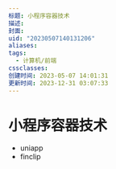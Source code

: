 ```yaml
---
标题: 小程序容器技术
描述:
封面:
uid: "20230507140131206"
aliases:
tags:
  - 计算机/前端
cssclasses:
创建时间: 2023-05-07 14:01:31
更新时间: 2023-12-31 03:07:33
---
```


# 小程序容器技术

- uniapp
- finclip
